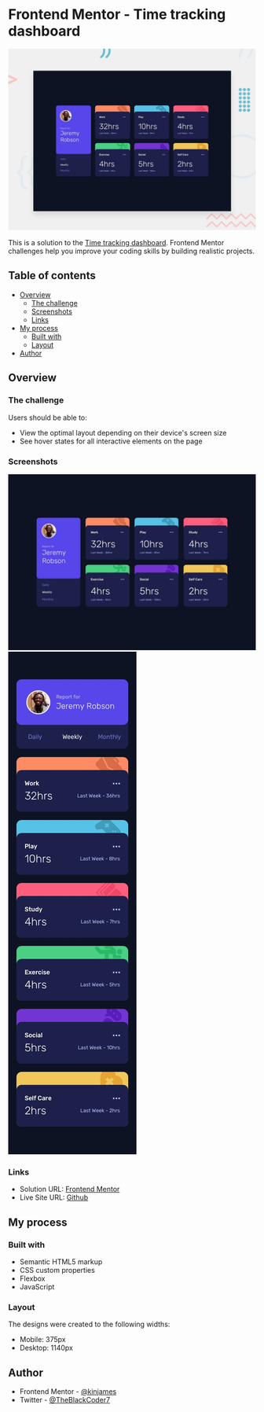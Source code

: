 # Frontend Mentor - Time tracking dashboard

![Design preview for the Time tracking dashboard coding challenge](./design/desktop-preview.jpg)

This is a solution to the [Time tracking dashboard](https://www.frontendmentor.io/challenges/time-tracking-dashboard-UIQ7167Jw/hub/time-tracking-dashboard-rcBRwrGVou). Frontend Mentor challenges help you improve your coding skills by building realistic projects.

## Table of contents

- [Overview](#overview)
  - [The challenge](#the-challenge)
  - [Screenshots](#screenshots)
  - [Links](#links)
- [My process](#my-process)
  - [Built with](#built-with)
  - [Layout](#layout)
- [Author](#author)

## Overview

### The challenge

Users should be able to:

- View the optimal layout depending on their device's screen size
- See hover states for all interactive elements on the page

### Screenshots

![Desktop Design](./design/desktop-design.jpg)
![Mobile Design](./design/mobile-design.jpg)

### Links

- Solution URL: [Frontend Mentor](https://www.frontendmentor.io/solutions/testimonials-grid-HTcAAJQcqK)
- Live Site URL: [Github](https://kinjames.github.io/time-tracking-dashboard/)

## My process

### Built with

- Semantic HTML5 markup
- CSS custom properties
- Flexbox
- JavaScript

### Layout

The designs were created to the following widths:

- Mobile: 375px
- Desktop: 1140px

## Author

- Frontend Mentor - [@kinjames](https://www.frontendmentor.io/profile/kinjames)
- Twitter - [@TheBlackCoder7](https://twitter.com/TheBlackCoder7)
